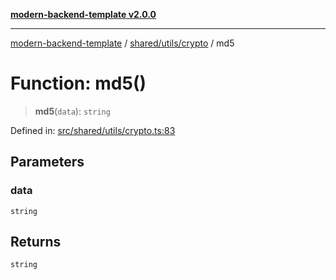 [**modern-backend-template v2.0.0**](../../../../README.md)

***

[modern-backend-template](../../../../modules.md) / [shared/utils/crypto](../README.md) / md5

# Function: md5()

> **md5**(`data`): `string`

Defined in: [src/shared/utils/crypto.ts:83](https://github.com/maemreyo/saas-4cus-nodejs/blob/1a77de11cd6eaefe66c31c7f5de281673fc25ce5/src/shared/utils/crypto.ts#L83)

## Parameters

### data

`string`

## Returns

`string`
